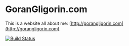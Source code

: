 # GoranGligorin.com

This is a website all about me: [http://gorangligorin.com](http://gorangligorin.com)

[![Build Status](https://travis-ci.org/gligoran/gorangligorin.com.svg?branch=gh-pages)](https://travis-ci.org/gligoran/gorangligorin.com)
